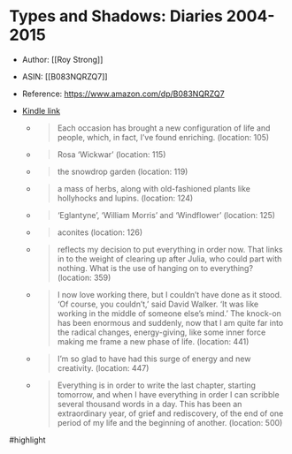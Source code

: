 # Types and Shadows: Diaries 2004-2015

* Author: [[Roy Strong]]
* ASIN: [[B083NQRZQ7]]
* Reference: https://www.amazon.com/dp/B083NQRZQ7
* [Kindle link](kindle://book?action=open&asin=B083NQRZQ7)


  - > Each occasion has brought a new configuration of life and people, which, in fact, I’ve found enriching. (location: 105)


  - > Rosa ‘Wickwar’ (location: 115)


  - > the snowdrop garden (location: 119)


  - > a mass of herbs, along with old-fashioned plants like hollyhocks and lupins. (location: 124)


  - > ‘Eglantyne’, ‘William Morris’ and ‘Windflower’ (location: 125)


  - > aconites (location: 126)


  - > reflects my decision to put everything in order now. That links in to the weight of clearing up after Julia, who could part with nothing. What is the use of hanging on to everything? (location: 359)


  - > I now love working there, but I couldn’t have done as it stood. ‘Of course, you couldn’t,’ said David Walker. ‘It was like working in the middle of someone else’s mind.’ The knock-on has been enormous and suddenly, now that I am quite far into the radical changes, energy-giving, like some inner force making me frame a new phase of life. (location: 441)


  - > I’m so glad to have had this surge of energy and new creativity. (location: 447)


  - > Everything is in order to write the last chapter, starting tomorrow, and when I have everything in order I can scribble several thousand words in a day. This has been an extraordinary year, of grief and rediscovery, of the end of one period of my life and the beginning of another. (location: 500)


#highlight
